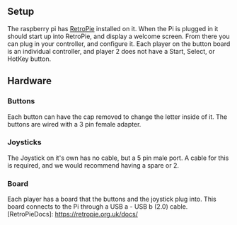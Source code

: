 ## Setup
The raspberry pi has [RetroPie](RetroPieDocs) installed on it. When the Pi is plugged in it should start up into RetroPie, and display a welcome screen. From there you can plug in your controller, and configure it. Each player on the button board is an individual controller, and player 2 does not have a Start, Select, or HotKey button.
## Hardware
### Buttons
Each button can have the cap removed to change the letter inside of it. The buttons are wired with a 3 pin female adapter.
### Joysticks
The Joystick on it's own has no cable, but a 5 pin male port. A cable for this is required, and we would recommend having a spare or 2.
### Board
Each player has a board that the buttons and the joystick plug into. This board connects to the Pi through a USB a - USB b (2.0) cable.
[RetroPieDocs]: https://retropie.org.uk/docs/